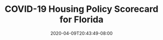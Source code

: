 ---
title: "COVID-19 Housing Policy Scorecard for Florida"
date: 2020-04-09T20:43:49-08:00
layout: single
type: covid-policy-rankings
state_abbrev: fl # use state abbreviation.
state_title: Florida
photoCredit:
hasSubnav: true
fbImage: /images/assets/covid-eviction-policies-social.jpg
twImage: /images/assets/covid-eviction-policies-social.jpg
socialDescription: COVID-19 Housing Policy Scorecard for Florida
description: See how Florida ranks in our nationwide scorecard of housing policies in response to COVID-19.
url: /covid-policy-scorecard/fl
aliases:
    - /covid-policy-scorecard/fl
    - /covid-policy-scorecard/florida
    - /es/covid-policy-scorecard/fl
    - /es/covid-policy-scorecard/florida
---